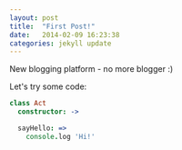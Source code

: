 ```yaml
---
layout: post
title:  "First Post!"
date:   2014-02-09 16:23:38
categories: jekyll update
---
```


New blogging platform - no more blogger :)

Let's try some code:

```coffeescript
class Act
  constructor: ->

  sayHello: =>
    console.log 'Hi!'
```
